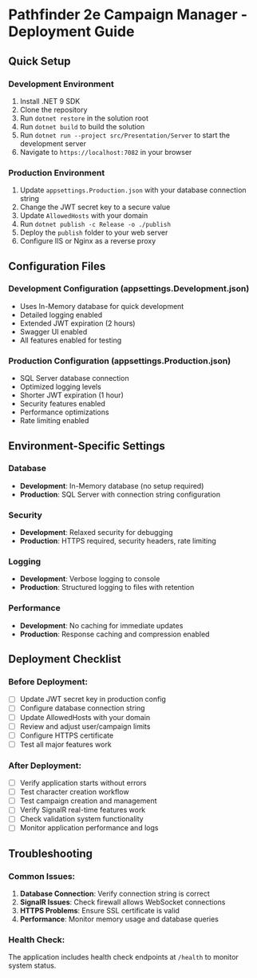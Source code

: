# Pathfinder 2e Campaign Manager - Deployment Guide

## Quick Setup

### Development Environment
1. Install .NET 9 SDK
2. Clone the repository
3. Run `dotnet restore` in the solution root
4. Run `dotnet build` to build the solution
5. Run `dotnet run --project src/Presentation/Server` to start the development server
6. Navigate to `https://localhost:7082` in your browser

### Production Environment
1. Update `appsettings.Production.json` with your database connection string
2. Change the JWT secret key to a secure value
3. Update `AllowedHosts` with your domain
4. Run `dotnet publish -c Release -o ./publish`
5. Deploy the `publish` folder to your web server
6. Configure IIS or Nginx as a reverse proxy

## Configuration Files

### Development Configuration (appsettings.Development.json)
- Uses In-Memory database for quick development
- Detailed logging enabled
- Extended JWT expiration (2 hours)
- Swagger UI enabled
- All features enabled for testing

### Production Configuration (appsettings.Production.json)
- SQL Server database connection
- Optimized logging levels
- Shorter JWT expiration (1 hour)
- Security features enabled
- Performance optimizations
- Rate limiting enabled

## Environment-Specific Settings

### Database
- **Development**: In-Memory database (no setup required)
- **Production**: SQL Server with connection string configuration

### Security
- **Development**: Relaxed security for debugging
- **Production**: HTTPS required, security headers, rate limiting

### Logging
- **Development**: Verbose logging to console
- **Production**: Structured logging to files with retention

### Performance
- **Development**: No caching for immediate updates
- **Production**: Response caching and compression enabled

## Deployment Checklist

### Before Deployment:
- [ ] Update JWT secret key in production config
- [ ] Configure database connection string
- [ ] Update AllowedHosts with your domain
- [ ] Review and adjust user/campaign limits
- [ ] Configure HTTPS certificate
- [ ] Test all major features work

### After Deployment:
- [ ] Verify application starts without errors
- [ ] Test character creation workflow
- [ ] Test campaign creation and management
- [ ] Verify SignalR real-time features work
- [ ] Check validation system functionality
- [ ] Monitor application performance and logs

## Troubleshooting

### Common Issues:
1. **Database Connection**: Verify connection string is correct
2. **SignalR Issues**: Check firewall allows WebSocket connections
3. **HTTPS Problems**: Ensure SSL certificate is valid
4. **Performance**: Monitor memory usage and database queries

### Health Check:
The application includes health check endpoints at `/health` to monitor system status.